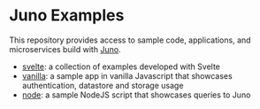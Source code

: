# Juno Examples

This repository provides access to sample code, applications, and microservices build with [Juno](https://juno.build).

- [svelte](./svelte/README.md): a collection of examples developed with Svelte
- [vanilla](./vanilla): a sample app in vanilla Javascript that showcases authentication, datastore and storage usage
- [node](./node): a sample NodeJS script that showcases queries to Juno